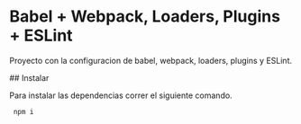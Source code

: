 # Babel + Webpack, Loaders, Plugins + ESLint

Proyecto con la configuracion de babel, webpack, loaders, plugins y ESLint.

## Instalar

Para instalar las dependencias correr el siguiente comando.

```javascript
 npm i
```
